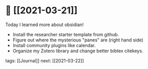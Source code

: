 # 📆 [[2021-03-21]]

Today I learned more about obsidian!

- Install the researcher starter template from github.
- Figure out where the mysterious "panes" are (right hand side)
- Install community plugins like calendar.
- Organize my Zotero library and change better bibtex citekeys.

tags: [[Journal]]
next: [[2021-03-22]]